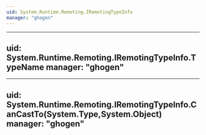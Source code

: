 ```yaml
---
uid: System.Runtime.Remoting.IRemotingTypeInfo
manager: "ghogen"
---
```


---
uid: System.Runtime.Remoting.IRemotingTypeInfo.TypeName
manager: "ghogen"
---

---
uid: System.Runtime.Remoting.IRemotingTypeInfo.CanCastTo(System.Type,System.Object)
manager: "ghogen"
---

